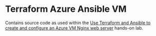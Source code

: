 # Terraform Azure Ansible VM
Contains source code as used within the [Use Terraform and Ansible to create and configure an Azure VM Nginx web server](https://cloudacademy.com/lab/terraform-azure-ansible-v1/) hands-on lab.
